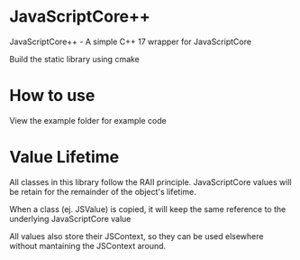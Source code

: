 # JavaScriptCore++
JavaScriptCore++ - A simple C++ 17 wrapper for JavaScriptCore

Build the static library using cmake

# How to use

View the example folder for example code

# Value Lifetime

All classes in this library follow the RAII principle. JavaScriptCore values will be retain for the remainder of the object's lifetime.

When a class (ej. JSValue) is copied, it will keep the same reference to the underlying JavaScriptCore value

All values also store their JSContext, so they can be used elsewhere without mantaining the JSContext around.
